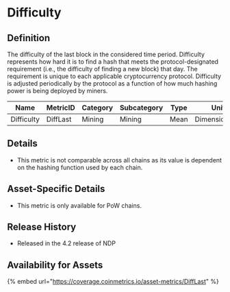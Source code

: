 # Difficulty

## Definition

The difficulty of the last block in the considered time period. Difficulty represents how hard it is to find a hash that meets the protocol-designated requirement (i.e., the difficulty of finding a new block) that day. The requirement is unique to each applicable cryptocurrency protocol. Difficulty is adjusted periodically by the protocol as a function of how much hashing power is being deployed by miners.

| Name       | MetricID | Category | Subcategory | Type | Unit          | Interval |
| ---------- | -------- | -------- | ----------- | ---- | ------------- | -------- |
| Difficulty | DiffLast | Mining   | Mining      | Mean | Dimensionless | 1 day    |

## Details

* This metric is not comparable across all chains as its value is dependent on the hashing function used by each chain.

## Asset-Specific Details

* This metric is only available for PoW chains.

## Release History

* Released in the 4.2 release of NDP

## Availability for Assets

{% embed url="https://coverage.coinmetrics.io/asset-metrics/DiffLast" %}
